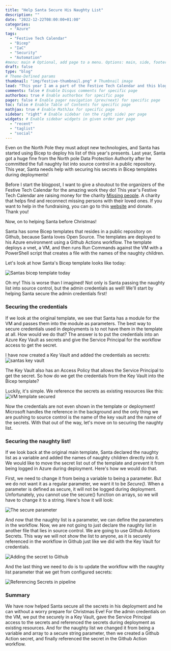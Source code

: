 ```yaml
---
title: "Help Santa Secure His Naughty List"
description: ""
date: "2022-12-22T08:00:00+01:00"
categories:
  - "Azure"
tags:
  - "Festive Tech Calendar"
  - "Bicep"
  - "IaC"
  - "Security"
  - "Automation"
#menu: main # Optional, add page to a menu. Options: main, side, footer
draft: false
type: "blog"
# Theme-Defined params
thumbnail: "img/festive-thumbnail.png" # Thumbnail image
lead: "This year I am a part of the Festive Tech Calendar and this blogpost is about securing secrets in Bicep deployments, with a festive twist." # Lead text
comments: false # Enable Disqus comments for specific page
authorbox: true # Enable authorbox for specific page
pager: false # Enable pager navigation (prev/next) for specific page
toc: false # Enable Table of Contents for specific page
mathjax: true # Enable MathJax for specific page
sidebar: "right" # Enable sidebar (on the right side) per page
widgets: # Enable sidebar widgets in given order per page
  - "recent"
  - "taglist"
  - "social"
---
```



Even on the North Pole they must adopt new technologies, and Santa has started using Bicep to deploy his list of this year's presents. Last year, Santa got a huge fine from the North pole Data Protection Authority after he committed the full naughty list into source control in a public repository. This year, Santa needs help with securing his secrets in Bicep templates during deployments!


Before I start the blogpost, I want to give a shoutout to the organizers of the Festive Tech Calendar for the amazing work they do! This year's Festive Tech Calendar are raising money for the charity [Missing people](https://www.missingpeople.org.uk/). A charity that helps find and reconnect missing persons with their loved ones. If you want to help in the fundraising, you can go to this [website](https://www.justgiving.com/fundraising/festivetechcalendar2022) and donate. Thank you!

Now, on to helping Santa before Christmas!

Santa has some Bicep templates that resides in a public repository on Github, because Santa loves Open Source. The templates are deployed to his Azure environment using a Github Actions workflow. The template deploys a vnet, a VM, and then runs Run Commands against the VM with a PowerShell script that creates a file with the names of the naughty children.

Let's look at how Santa's Bicep template looks like today:

![Santas bicep template today](/img/santa-today.PNG)

Oh my! This is worse than I imagined! Not only is Santa passing the naughty list into source control, but the admin credentials as well! We'll start by helping Santa secure the admin credentials first!


### Securing the credentials

If we look at the original template, we see that Santa has a module for the VM and passes them into the module as parameters. The best way to secure credentials used in deployments is to not have them in the template at all. How would we do that? The answer is to put the credentials into an Azure Key Vault as secrets and give the Service Principal for the workflow access to get the secret.

I have now created a Key Vault and added the credentials as secrets:
![santas key vault](/img/santa-keyvault.PNG)

The Key Vault also has an Access Policy that allows the Service Principal to get the secret.
So how do we get the credentials from the Key Vault into the Bicep template?

Luckily, it's simple. We reference the secrets as existing resources like this:
![VM template secured](/img/santa-vmsecured.PNG)

Now the credentials are not even shown in the template or deployment! Microsoft handles the reference in the background and the only thing we are pushing to source control is the name of the key vault and the name of the secrets. With that out of the way, let's move on to securing the naughty list.


### Securing the naughty list!

If we look back at the original main template, Santa declared the naughty list as a variable and added the names of naughty children directly into it. We would like to move the secret list out of the template and prevent it from being logged in Azure during deployment. Here's how we would do that.

First, we need to change it from being a variable to being a parameter. But we do not want it as a regular parameter, we want it to be *Secure()*. When a parameter is defined as secure, it will not be logged during deployment. Unfortunately, you cannot use the secure() function on arrays, so we will have to change it to a string. Here's how it will look:

![The secure parameter](/img/santa-secureparam.PNG)

And now that the naughty list is a parameter, we can define the parameters in the workflow.
Now, we are not going to just declare the naughty list in another file that lies in source control. We are going to use Github Actions Secrets. This way we will not show the list to anyone, as it is securely referenced in the workflow in Github just like we did with the Key Vault for credentials.

![Adding the secret to Github](/img/santa-githubsecret.PNG)

And the last thing we need to do is to update the workflow with the naughty list parameter that we get from configured secrets:

![Referencing Secrets in pipeline](/img/santa-pipeline.PNG)

### Summary

We have now helped Santa secure all the secrets in his deployment and he can without a worry prepare for Christmas Eve! 
For the admin credentials on the VM, we put the securely in a Key Vault, gave the Service Principal access to the secrets and referenced the secrets during deployment as existing resources. And for the naughty list we changed it from being a variable and array to a secure string parameter, then we created a Github Action secret, and finally referenced the secret in the Github Action workflow.